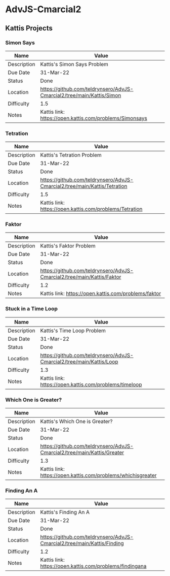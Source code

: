 # AdvJS-Cmarcial2

## Kattis Projects

### Simon Says

| Name | Value |
| --- | --- |
| Description | Kattis's Simon Says Problem |
| Due Date | 31-Mar-22 |
| Status | Done |
| Location | https://github.com/teldrynsero/AdvJS-Cmarcial2/tree/main/Kattis/Simon |
| Difficulty | 1.5 |
| Notes | Kattis link: https://open.kattis.com/problems/Simonsays |

### Tetration

| Name | Value |
| --- | --- |
| Description | Kattis's Tetration Problem |
| Due Date | 31-Mar-22 |
| Status | Done |
| Location | https://github.com/teldrynsero/AdvJS-Cmarcial2/tree/main/Kattis/Tetration |
| Difficulty | 1.5 |
| Notes | Kattis link: https://open.kattis.com/problems/Tetration |

### Faktor

| Name | Value |
| --- | --- |
| Description | Kattis's Faktor Problem |
| Due Date | 31-Mar-22 |
| Status | Done |
| Location | https://github.com/teldrynsero/AdvJS-Cmarcial2/tree/main/Kattis/Faktor |
| Difficulty | 1.2 |
| Notes | Kattis link: https://open.kattis.com/problems/faktor |

### Stuck in a Time Loop

| Name | Value |
| --- | --- |
| Description | Kattis's Time Loop Problem |
| Due Date | 31-Mar-22 |
| Status | Done |
| Location | https://github.com/teldrynsero/AdvJS-Cmarcial2/tree/main/Kattis/Loop |
| Difficulty | 1.3 |
| Notes | Kattis link: https://open.kattis.com/problems/timeloop |

### Which One is Greater?

| Name | Value |
| --- | --- |
| Description | Kattis's Which One is Greater? |
| Due Date | 31-Mar-22 |
| Status | Done |
| Location | https://github.com/teldrynsero/AdvJS-Cmarcial2/tree/main/Kattis/Greater |
| Difficulty | 1.3 |
| Notes | Kattis link: https://open.kattis.com/problems/whichisgreater |

### Finding An A

| Name | Value |
| --- | --- |
| Description | Kattis's Finding An A |
| Due Date | 31-Mar-22 |
| Status | Done |
| Location | https://github.com/teldrynsero/AdvJS-Cmarcial2/tree/main/Kattis/Finding |
| Difficulty | 1.2 |
| Notes | Kattis link: https://open.kattis.com/problems/findingana |
